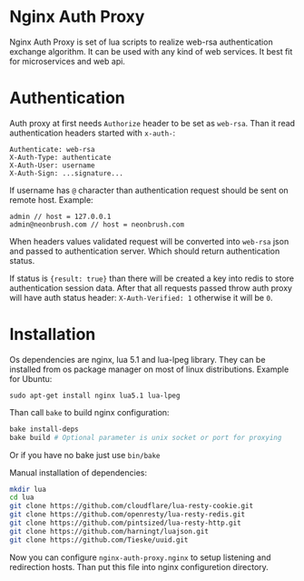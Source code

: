 # Nginx Auth Proxy

Nginx Auth Proxy is set of lua scripts to realize web-rsa authentication
exchange algorithm. It can be used with any kind of web services. It best fit
for microservices and web api.

# Authentication

Auth proxy at first needs `Authorize` header to be set as `web-rsa`. Than it
read authentication headers started with `x-auth-`:

```
Authenticate: web-rsa
X-Auth-Type: authenticate
X-Auth-User: username
X-Auth-Sign: ...signature...
```

If username has `@` character than authentication request should be sent on
remote host. Example:
```
admin // host = 127.0.0.1
admin@neonbrush.com // host = neonbrush.com
```

When headers values validated request will be converted into `web-rsa` json
and passed to authentication server. Which should return authentication status.

If status is `{result: true}` than there will be created a key into redis
to store authentication session data. After that all requests passed throw
auth proxy will have auth status header: `X-Auth-Verified: 1` otherwise it will
be `0`.

# Installation

Os dependencies are nginx, lua 5.1 and lua-lpeg library. They can be installed from os
package manager on most of linux distributions. Example for Ubuntu:

```
sudo apt-get install nginx lua5.1 lua-lpeg
```

Than call `bake` to build nginx configuration:

```bash
bake install-deps
bake build # Optional parameter is unix socket or port for proxying
```

Or if you have no bake just use `bin/bake`

Manual installation of dependencies:

```bash
mkdir lua
cd lua
git clone https://github.com/cloudflare/lua-resty-cookie.git
git clone https://github.com/openresty/lua-resty-redis.git
git clone https://github.com/pintsized/lua-resty-http.git
git clone https://github.com/harningt/luajson.git
git clone https://github.com/Tieske/uuid.git
```

Now you can configure `nginx-auth-proxy.nginx` to setup listening and redirection
hosts. Than put this file into nginx configuretion directory.
